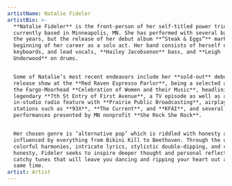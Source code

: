 ```yaml
---
artistName: Natalie Fideler
artistBio: >-
  **Natalie Fideler** is the front-person of her self-titled power trio
  currently based in Minneapolis, MN. She has performed with several bands over
  the years, but the release of her debut album **“Steak & Eggs”** marks the
  beginning of her career as a solo act. Her band consists of herself on guitar,
  keyboards, and lead vocals, **Hailey Jacobsenon** bass, and **Leigh
  Underwood** on drums.


  Some of Natalie’s most recent endeavors include her **sold-out** debut album
  release show at the **Red Raven Espresso Parlor**, being a selected artist for
  the Fargo-Moorhead **Celebration of Women and their Music**, headlining the
  legendary **7th St Entry of First Avenue**, a TV episode as well as an
  in-studio radio feature with **Prairie Public Broadcasting**, airplay on radio
  stations such as **93X**, **The Current**, and **KFAI**, and several feature
  performances presented by MN nonprofit **She Rock She Rock**.


  Her chosen genre is ‘alternative pop’ which is riddled with honesty and
  influenced by everything from Bikini Kill to Beethoven. Through the use of
  colorful harmonies, intricate lyrics, stylistic double-dipping, and cheeky
  honesty, Fideler seeks to inspire deeper thought and personal reflection via
  catchy tunes that will leave you dancing and ripping your heart out at the
  same time.
artist: Artist
---
```


